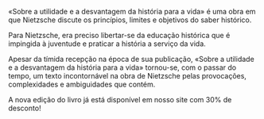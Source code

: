 «Sobre a utilidade e a desvantagem da história para a vida» é uma obra em que Nietzsche discute os princípios, limites e objetivos do saber histórico.

Para Nietzsche, era preciso libertar-se da educação histórica que é impingida à juventude e praticar a história a serviço da vida.

Apesar da tímida recepção na época de sua publicação, «Sobre a utilidade e a desvantagem da história para a vida» tornou-se, com o passar do tempo, um texto incontornável na obra de Nietzsche pelas provocações, complexidades e ambiguidades que contém.

A nova edição do livro já está disponível em nosso site com 30% de desconto!